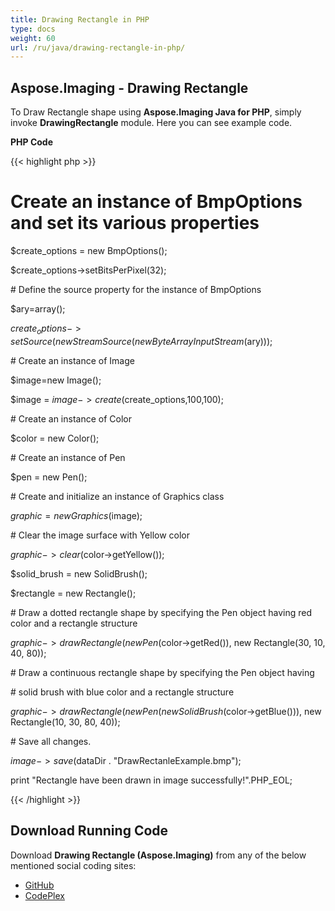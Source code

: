 ```yaml
---
title: Drawing Rectangle in PHP
type: docs
weight: 60
url: /ru/java/drawing-rectangle-in-php/
---
```


## **Aspose.Imaging - Drawing Rectangle**
To Draw Rectangle shape using **Aspose.Imaging Java for PHP**, simply invoke **DrawingRectangle** module. Here you can see example code.

**PHP Code**

{{< highlight php >}}

 # Create an instance of BmpOptions and set its various properties

$create_options = new BmpOptions();

$create_options->setBitsPerPixel(32);

\# Define the source property for the instance of BmpOptions

$ary=array();

$create_options->setSource(new StreamSource(new ByteArrayInputStream($ary)));

\# Create an instance of Image

$image=new Image();

$image = $image->create($create_options,100,100);

\# Create an instance of Color

$color = new Color();

\# Create an instance of Pen

$pen = new Pen();

\# Create and initialize an instance of Graphics class

$graphic = new Graphics($image);

\# Clear the image surface with Yellow color

$graphic->clear($color->getYellow());

$solid_brush = new SolidBrush();

$rectangle = new Rectangle();

\# Draw a dotted rectangle shape by specifying the Pen object having red color and a rectangle structure

$graphic->drawRectangle(new Pen($color->getRed()), new Rectangle(30, 10, 40, 80));

\# Draw a continuous rectangle shape by specifying the Pen object having

\# solid brush with blue color and a rectangle structure

$graphic->drawRectangle(new Pen(new SolidBrush($color->getBlue())), new Rectangle(10, 30, 80, 40));

\# Save all changes.

$image->save($dataDir . "DrawRectanleExample.bmp");

print "Rectangle have been drawn in image successfully!".PHP_EOL;

{{< /highlight >}}
## **Download Running Code**
Download **Drawing Rectangle (Aspose.Imaging)** from any of the below mentioned social coding sites:

- [GitHub](https://github.com/aspose-imaging/Aspose.Imaging-for-Java/blob/master/Plugins/Aspose_Imaging_Java_for_PHP/src/aspose/imaging/DrawingImages/DrawingRectangle.php)
- [CodePlex](https://archive.codeplex.com/?p=asposeimagingjavaphp#src/aspose/imaging/DrawingImages/DrawingRectangle.php)
